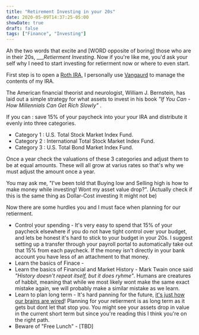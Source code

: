 ```yaml
---
title: "Retirement Investing in your 20s"
date: 2020-05-09T14:37:25-05:00
showDate: true
draft: false
tags: ["Finance", "Investing"]
---
```


Ah the two words that excite and [WORD opposite of boring] those who are in their 20s, ____Retierment Investing_. 
Now if you're like me, you'd ask your self why I need to start investing for retierment now or where to even start.

First step is to open a [Roth IRA](https://en.wikipedia.org/wiki/Roth_IRA), I personally use [Vangaurd](https://investor.vanguard.com/home) to manage the contents of my IRA. 


The American financial theorist and neurologist, William J. Bernstein, has laid out a simple strategy for what assets to invest in his book _"If You Can - How Millennials Can Get Rich Slowly"_ .

If you can : save 15% of your paycheck into your your IRA and distribute it evenly into three categories.
* Category 1 : U.S. Total Stock Market Index Fund.
* Category 2 : International Total Stock Market Index Fund.
* Category 3 : U.S. Total Bond Market Index Fund. 

Once a year check the valuations of these 3 categories and adjust them to be at equal amounts. These will all grow at varius rates so that's why we must adjust the amount once a year. 

You may ask me, "I've been told that Buying low and Selling high is how to make money while investing! Wont my asset value drop?". (Actually check if this is the same thing as Dollar-Cost investing It might not be)

Now there are some hurdles you and I must face when planning for our retierment.
* Control your spending - It's very easy to spend that 15% of your paycheck elsewhere if you do not have tight control over your budget, and lets be honest it's hard to stick to your budget in your 20s. I suggest setting up a transfer through your payroll portal to automatically take out that 15% from each paycheck. If the money isn't directly in your bank account you have less of an attachment to that money. 
* Learn the basics of Finace - 
* Learn the basics of Financial and Market History - Mark Twain once said _"History doesn't repeat itself, but it does ryhme"_. Humans are creatures of habbit, meaning that while we most likely wont make the same exact mistake again, we will probably make a similar mistake as we learn. 
* Learn to plan long term - It's hard panning for the future, [it's just how our brains are wired](https://www.npr.org/templates/story/story.php?storyId=5530483)! Planning for your retierment is as long term as it gets but dont let that stop you. You might see your assets drop in value in the current short term but since you're reading this I think you're on the right path.  
* Beware of "Free Lunch" - [TBD] 
